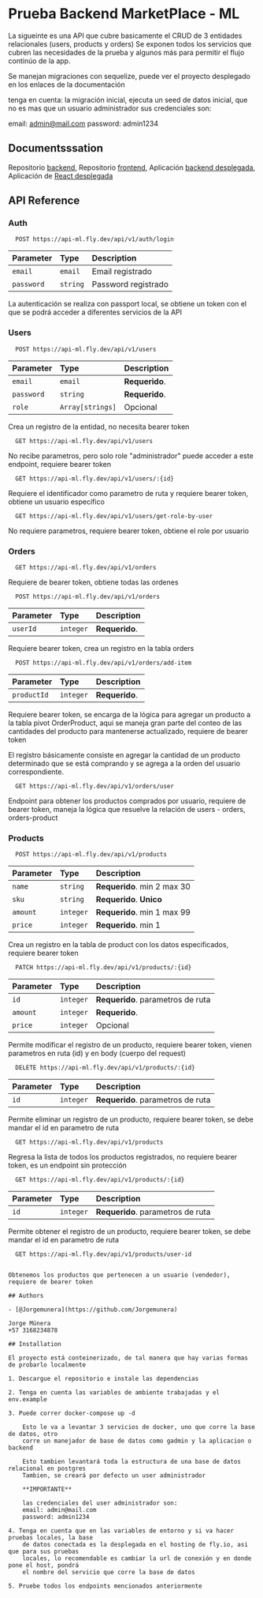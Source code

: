 
# Prueba Backend MarketPlace - ML

La sigueinte es una API que cubre basicamente el CRUD de 3 entidades relacionales (users, products y orders)
Se exponen todos los servicios que cubren las necesidades de la prueba y algunos más para permitir el flujo continúo de la app.

Se manejan migraciones con sequelize, puede ver el proyecto desplegado en los enlaces de la documentación

tenga en cuenta:
la migración inicial, ejecuta un seed de datos inicial, que no es mas que un usuario administrador
sus credenciales son:

email: admin@mail.com
password: admin1234


## Documentsssation

Repositorio [backend](https://github.com/Jorgemunera/prueba-backend-ml), Repositorio [frontend](https://github.com/Jorgemunera/prueba-back-ml-front), Aplicación [backend desplegada](https://api-ml.fly.dev/api/v1), Aplicación de [React desplegada](https://transcendent-sunburst-f959be.netlify.app/) 






## API Reference

### Auth

```http
  POST https://api-ml.fly.dev/api/v1/auth/login
```

| Parameter | Type      | Description          |
| :-------- | :-------- | :------------------- |
| `email` | `email` | Email registrado |
| `password`   | `string` | Password registrado    |


La autenticación se realiza con passport local, se obtiene un token con el que se podrá acceder a diferentes servicios de la API

### Users

```http
  POST https://api-ml.fly.dev/api/v1/users
```

| Parameter | Type     | Description                       |
| :-------- | :------- | :-------------------------------- |
| `email`      | `email` | **Requerido**. |
| `password`      | `string` | **Requerido**.  |
| `role`      | `Array[strings]` | Opcional  |

Crea un registro de la entidad, no necesita bearer token

```http
  GET https://api-ml.fly.dev/api/v1/users
```
No recibe parametros, pero solo role "administrador" puede acceder a este endpoint, requiere bearer token

```http
  GET https://api-ml.fly.dev/api/v1/users/:{id}
```
Requiere el identificador como parametro de ruta y requiere bearer token, obtiene un usuario específico

```http
  GET https://api-ml.fly.dev/api/v1/users/get-role-by-user
```
No requiere parametros, requiere bearer token, obtiene el role por usuario

### Orders

```http
  GET https://api-ml.fly.dev/api/v1/orders
```
Requiere de bearer token, obtiene todas las ordenes

```http
  POST https://api-ml.fly.dev/api/v1/orders
```

| Parameter | Type     | Description                       |
| :-------- | :------- | :-------------------------------- |
| `userId`      | `integer` | **Requerido**.  |

Requiere bearer token, crea un registro en la tabla orders

```http
  POST https://api-ml.fly.dev/api/v1/orders/add-item
```

| Parameter | Type     | Description                       |
| :-------- | :------- | :-------------------------------- |
| `productId`      | `integer` | **Requerido**.  |

Requiere bearer token, se encarga de la lógica para agregar un producto a la tabla pivot OrderProduct, aqui se maneja gran parte del conteo de las cantidades del producto para mantenerse actualizado, requiere de bearer token

El registro básicamente consiste en agregar la cantidad de un producto determinado que se está comprando y se agrega a la orden del usuario correspondiente.

```http
  GET https://api-ml.fly.dev/api/v1/orders/user
```

Endpoint para obtener los productos comprados por usuario, requiere de bearer token, maneja la lógica que resuelve la relación de users - orders, orders-product

### Products

```http
  POST https://api-ml.fly.dev/api/v1/products
```

| Parameter | Type     | Description                       |
| :-------- | :------- | :-------------------------------- |
| `name`     | `string` | **Requerido**. min 2 max 30 |
| `sku`      | `string` | **Requerido**. **Unico** |
| `amount`    | `integer` | **Requerido**. min 1 max 99 |
| `price`      | `integer` | **Requerido**. min 1 |

Crea un registro en la tabla de product con los datos especificados, requiere bearer token

```http
  PATCH https://api-ml.fly.dev/api/v1/products/:{id}
```

| Parameter | Type     | Description                       |
| :-------- | :------- | :-------------------------------- |
| `id`     | `integer` | **Requerido**. parametros de ruta |
| `amount`      | `integer` | **Requerido**. |
| `price`    | `integer` | Opcional |

Permite modificar el registro de un producto, requiere bearer token, vienen parametros en ruta (id) y en body (cuerpo del request)

```http
  DELETE https://api-ml.fly.dev/api/v1/products/:{id}
```

| Parameter | Type     | Description                       |
| :-------- | :------- | :-------------------------------- |
| `id`     | `integer` | **Requerido**. parametros de ruta |

Permite eliminar un registro de un producto, requiere bearer token, se debe mandar el id en parametro de ruta

```http
  GET https://api-ml.fly.dev/api/v1/products
```

Regresa la lista de todos los productos registrados, no requiere bearer token, es un endpoint sin protección

```http
  GET https://api-ml.fly.dev/api/v1/products/:{id}
```

| Parameter | Type     | Description                       |
| :-------- | :------- | :-------------------------------- |
| `id`     | `integer` | **Requerido**. parametros de ruta |

Permite obtener el registro de un producto, requiere bearer token, se debe mandar el id en parametro de ruta

```http
  GET https://api-ml.fly.dev/api/v1/products/user-id


Obtenemos los productos que pertenecen a un usuario (vendedor), requiere de bearer token

## Authors

- [@Jorgemunera](https://github.com/Jorgemunera)

Jorge Múnera
+57 3168234878

## Installation

El proyecto está conteinerizado, de tal manera que hay varias formas de probarlo localmente

1. Descargue el repositorio e instale las dependencias

2. Tenga en cuenta las variables de ambiente trabajadas y el env.example

3. Puede correr docker-compose up -d

    Esto le va a levantar 3 servicios de docker, uno que corre la base de datos, otro 
    corre un manejador de base de datos como gadmin y la aplicacion o backend

    Esto tambien levantará toda la estructura de una base de datos relacional en postgres
    Tambien, se creará por defecto un user administrador

    **IMPORTANTE**

    las credenciales del user administrador son:
    email: admin@mail.com
    password: admin1234

4. Tenga en cuenta que en las variables de entorno y si va hacer pruebas locales, la base
    de datos conectada es la desplegada en el hosting de fly.io, asi que para sus pruebas
    locales, lo recomendable es cambiar la url de conexión y en donde pone el host, pondrá
    el nombre del servicio que corre la base de datos
    
5. Pruebe todos los endpoints mencionados anteriormente

    